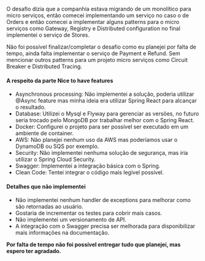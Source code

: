 O desafio dizia que a companhia estava migrando de um monolítico para micro serviços, então comecei implementando um serviço no caso o de Orders e então comecei a implementar alguns patterns para o micro serviços como Gateway, Registry e Distributed configuration no final implementei o serviço de Stores. 

Não foi possível finalizar/completar o desafio como eu planejei por falta de tempo, ainda falta implementar o serviço de Payment e Refund. Sem mencionar outros patterns para um projeto micro serviços como Circuit Breaker e Distributed Tracing.

#### A respeito da parte Nice to have features

* Asynchronous processing: Não implementei a solução, poderia utilizar @Async feature mas minha ideia era utilizar Spring React para alcançar o resultado.
* Database: Utilizei o Mysql e Flyway para gerenciar as versões, no futuro seria trocado pelo MongoDB por trabalhar melhor com o Spring React.
* Docker: Configurei o projeto para ser possível ser executado em um ambiente de container.
* AWS: Não planejei nenhum uso da AWS mas poderíamos usar o DynamoDB ou SQS por exemplo.
* Security: Não implementei nenhuma solução de segurança, mas iria utilizar o Spring Cloud Security.
* Swagger: Implementei a integração básica com o Spring.
* Clean Code: Tentei integrar o código mais legível possível.

#### Detalhes que não implementei
* Não implementei nenhum handler de exceptions para melhorar como são retornadas ao usuário.
* Gostaria de incrementar os testes para cobrir mais casos.
* Não implementei um versionamento de API.
* A integração com o Swagger precisa ser melhorada para disponibilizar mais informações na documentação.

**Por falta de tempo não foi possível entregar tudo que planejei, mas espero ter agradado.** 
